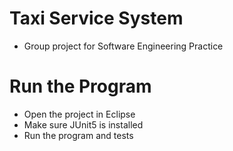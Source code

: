 # Taxi Service System
- Group project for Software Engineering Practice

# Run the Program
- Open the project in Eclipse
- Make sure JUnit5 is installed
- Run the program and tests
